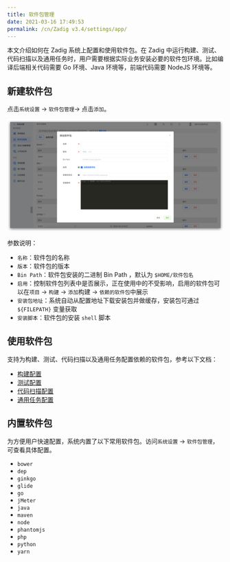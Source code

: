 ```yaml
---
title: 软件包管理
date: 2021-03-16 17:49:53
permalink: /cn/Zadig v3.4/settings/app/
---
```


本文介绍如何在 Zadig 系统上配置和使用软件包。在 Zadig 中运行构建、测试、代码扫描以及通用任务时，用户需要根据实际业务安装必要的软件包环境。比如编译后端相关代码需要 Go 环境、Java 环境等，前端代码需要 NodeJS 环境等。

## 新建软件包

点击`系统设置` -> `软件包管理`-> 点击`添加`。

![app](../../../_images/app_220.png)

参数说明：
- `名称`：软件包的名称
- `版本`：软件包的版本
- `Bin Path`：软件包安装的二进制 Bin Path ，默认为 `$HOME/软件包名`
- `启用`：控制软件包列表中是否展示，正在使用中的不受影响，启用的软件包可以在`项目` -> `构建` -> `添加`构建 -> `依赖的软件包`中展示
- `安装包地址`：系统自动从配置地址下载安装包并做缓存，安装包可通过 `${FILEPATH}` 变量获取
- `安装脚本`：软件包的安装 `shell` 脚本

## 使用软件包

支持为构建、测试、代码扫描以及通用任务配置依赖的软件包，参考以下文档：

- [构建配置](/cn/Zadig%20v3.4/project/build/)
- [测试配置](/cn/Zadig%20v3.4/project/test/#测试配置)
- [代码扫描配置](/cn/Zadig%20v3.4/project/scan/)
- [通用任务配置](/cn/Zadig%20v3.4/project/workflow-jobs/#通用任务)

## 内置软件包

为方便用户快速配置，系统内置了以下常用软件包。访问`系统设置` -> `软件包管理`，可查看具体配置。

- `bower`
- `dep`
- `ginkgo`
- `glide`
- `go`
- `jMeter`
- `java`
- `maven`
- `node`
- `phantomjs`
- `php`
- `python`
- `yarn`
